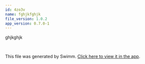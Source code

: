 ```yaml
---
id: 4zo3v
name: fghjkfghjk
file_version: 1.0.2
app_version: 0.7.0-1
---
```


ghjkghjk

<br/>

This file was generated by Swimm. [Click here to view it in the app](http://localhost:5000/repos/ls4DA2fLasmQuEbT4ipw/docs/4zo3v).